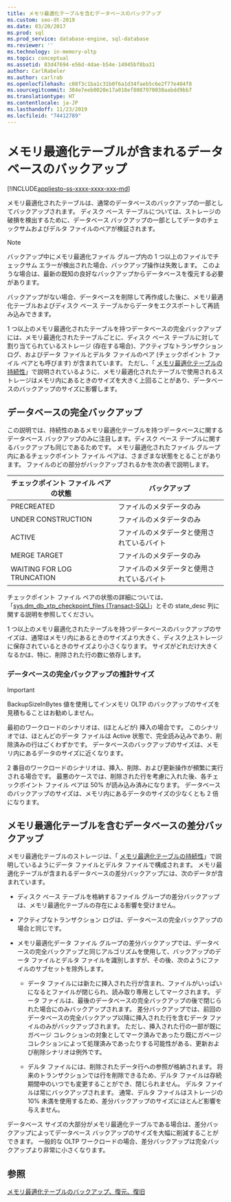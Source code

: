 ```yaml
---
title: メモリ最適化テーブルを含むデータベースのバックアップ
ms.custom: seo-dt-2019
ms.date: 03/20/2017
ms.prod: sql
ms.prod_service: database-engine, sql-database
ms.reviewer: ''
ms.technology: in-memory-oltp
ms.topic: conceptual
ms.assetid: 83d47694-e56d-4dae-b54e-14945bf8ba31
author: CarlRabeler
ms.author: carlrab
ms.openlocfilehash: c08f3c1ba1c31b0f6a1d34faeb5c6e2f77e404f8
ms.sourcegitcommit: 384e7eeb0020e17a018ef8087970038aabdd9bb7
ms.translationtype: HT
ms.contentlocale: ja-JP
ms.lasthandoff: 11/23/2019
ms.locfileid: "74412789"
---
```

# <a name="backing-up-a-database-with-memory-optimized-tables"></a>メモリ最適化テーブルが含まれるデータベースのバックアップ
[!INCLUDE[appliesto-ss-xxxx-xxxx-xxx-md](../../includes/appliesto-ss-xxxx-xxxx-xxx-md.md)]

  メモリ最適化されたテーブルは、通常のデータベースのバックアップの一部としてバックアップされます。 ディスク ベース テーブルについては、ストレージの破損を検出するために、データベース バックアップの一部としてデータのチェックサムおよびデルタ ファイルのペアが検証されます。  
  
> [!NOTE]  
>  バックアップ中にメモリ最適化ファイル グループ内の 1 つ以上のファイルでチェックサム エラーが検出された場合、バックアップ操作は失敗します。 このような場合は、最新の既知の良好なバックアップからデータベースを復元する必要があります。  
>   
>  バックアップがない場合、データベースを削除して再作成した後に、メモリ最適化テーブルおよびディスク ベース テーブルからデータをエクスポートして再読み込みできます。  
  
 1 つ以上のメモリ最適化されたテーブルを持つデータベースの完全バックアップには、メモリ最適化されたテーブルごとに、ディスク ベース テーブルに対して割り当てられているストレージ (存在する場合)、アクティブなトランザクション ログ、およびデータ ファイルとデルタ ファイルのペア (チェックポイント ファイル ペアとも呼びます) が含まれています。 ただし、「 [メモリ最適化テーブルの持続性](../../relational-databases/in-memory-oltp/durability-for-memory-optimized-tables.md)」で説明されているように、メモリ最適化されたテーブルで使用されるストレージはメモリ内にあるときのサイズを大きく上回ることがあり、データベースのバックアップのサイズに影響します。  
  
## <a name="full-database-backup"></a>データベースの完全バックアップ  
 この説明では、持続性のあるメモリ最適化テーブルを持つデータベースに関するデータベース バックアップのみに注目します。ディスク ベース テーブルに関するバックアップも同じであるためです。 メモリ最適化されたファイル グループ内にあるチェックポイント ファイル ペアは、さまざまな状態をとることがあります。 ファイルのどの部分がバックアップされるかを次の表で説明します。  
  
|チェックポイント ファイル ペアの状態|バックアップ|  
|--------------------------------|------------|  
|PRECREATED|ファイルのメタデータのみ|  
|UNDER CONSTRUCTION|ファイルのメタデータのみ|  
|ACTIVE|ファイルのメタデータと使用されているバイト|  
|MERGE TARGET|ファイルのメタデータのみ|  
|WAITING FOR LOG TRUNCATION|ファイルのメタデータと使用されているバイト|  
  
 チェックポイント ファイル ペアの状態の詳細については、「[sys.dm_db_xtp_checkpoint_files &#40;Transact-SQL&#41;](../../relational-databases/system-dynamic-management-views/sys-dm-db-xtp-checkpoint-files-transact-sql.md)」とその state_desc 列に関する説明を参照してください。  
  
 1 つ以上のメモリ最適化されたテーブルを持つデータベースのバックアップのサイズは、通常はメモリ内にあるときのサイズより大きく、ディスク上ストレージに保存されているときのサイズより小さくなります。 サイズがどれだけ大きくなるかは、特に、削除された行の数に依存します。  
  
### <a name="estimating-size-of-full-database-backup"></a>データベースの完全バックアップの推計サイズ  
  
> [!IMPORTANT]  
>  BackupSizeInBytes 値を使用してインメモリ OLTP のバックアップのサイズを見積もることはお勧めしません。  
  
 最初のワークロードのシナリオは、(ほとんどが) 挿入の場合です。 このシナリオでは、ほとんどのデータ ファイルは Active 状態で、完全読み込みであり、削除済みの行はごくわずかです。 データベースのバックアップのサイズは、メモリ内にあるデータのサイズに近くなります。  
  
 2 番目のワークロードのシナリオは、挿入、削除、および更新操作が頻繁に実行される場合です。 最悪のケースでは、削除された行を考慮に入れた後、各チェックポイント ファイル ペアは 50% が読み込み済みになります。 データベースのバックアップのサイズは、メモリ内にあるデータのサイズの少なくとも 2 倍になります。  
  
## <a name="differential-backups-of-databases-with-memory-optimized-tables"></a>メモリ最適化テーブルを含むデータベースの差分バックアップ  
 メモリ最適化テーブルのストレージは、「 [メモリ最適化テーブルの持続性](../../relational-databases/in-memory-oltp/durability-for-memory-optimized-tables.md)」で説明しているようにデータ ファイルとデルタ ファイルで構成されます。 メモリ最適化テーブルが含まれるデータベースの差分バックアップには、次のデータが含まれています。  
  
-   ディスク ベース テーブルを格納するファイル グループの差分バックアップは、メモリ最適化テーブルの存在による影響を受けません。  
  
-   アクティブなトランザクション ログは、データベースの完全バックアップの場合と同じです。  
  
-   メモリ最適化データ ファイル グループの差分バックアップでは、データベースの完全バックアップと同じアルゴリズムを使用して、バックアップのデータ ファイルとデルタ ファイルを識別しますが、その後、次のようにファイルのサブセットを除外します。  
  
    -   データ ファイルには新たに挿入された行が含まれ、ファイルがいっぱいになるとファイルが閉じられ、読み取り専用としてマークされます。 データ ファイルは、最後のデータベースの完全バックアップの後で閉じられた場合にのみバックアップされます。 差分バックアップでは、前回のデータベースの完全バックアップ以降に挿入された行を含むデータ ファイルのみがバックアップされます。 ただし、挿入された行の一部が既にガベージ コレクションの対象としてマーク済みであったり既にガベージ コレクションによって処理済みであったりする可能性がある、更新および削除シナリオは例外です。  
  
    -   デルタ ファイルには、削除されたデータ行への参照が格納されます。 将来のトランザクションでは行を削除できるため、デルタ ファイルは存続期間中のいつでも変更することができ、閉じられません。 デルタ ファイルは常にバックアップされます。 通常、デルタ ファイルはストレージの 10% 未満を使用するため、差分バックアップのサイズにほとんど影響を与えません。  
  
 データベース サイズの大部分がメモリ最適化テーブルである場合は、差分バックアップによってデータベース バックアップのサイズを大幅に削減することができます。 一般的な OLTP ワークロードの場合、差分バックアップは完全バックアップより非常に小さくなります。  
  
## <a name="see-also"></a>参照  
 [メモリ最適化テーブルのバックアップ、復元、復旧](https://msdn.microsoft.com/library/3f083347-0fbb-4b19-a6fb-1818d545e281)  
  
  
